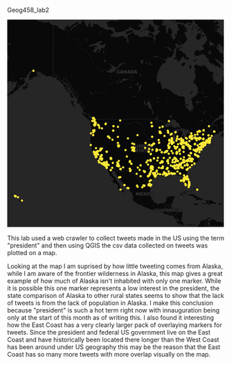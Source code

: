 Geog458_lab2

![My map](/img/lab2_map_458.png)


This lab used a web crawler to collect tweets made in the US using the term "president" and then using QGIS the csv data collected on tweets was plotted on a map.

Looking at the map I am suprised by how little tweeting comes from Alaska, while I am aware of the frontier wilderness in Alaska, this map gives a great example of how much of Alaska isn't inhabited with only one marker. While it is possible this one marker represents a low interest in the president, the state comparison of Alaska to other rural states seems to show that the lack of tweets is from the lack of population in Alaska. I make this conclusion because "president" is such a hot term right now with innauguration being only at the start of this month as of writing this. I also found it interesting how the East Coast has a very clearly larger pack of overlaying markers for tweets. Since the president and federal US government live on the East Coast and have historically been located there longer than the West Coast has been around under US geography this may be the reason that the East Coast has so many more tweets with more overlap visually on the map.
